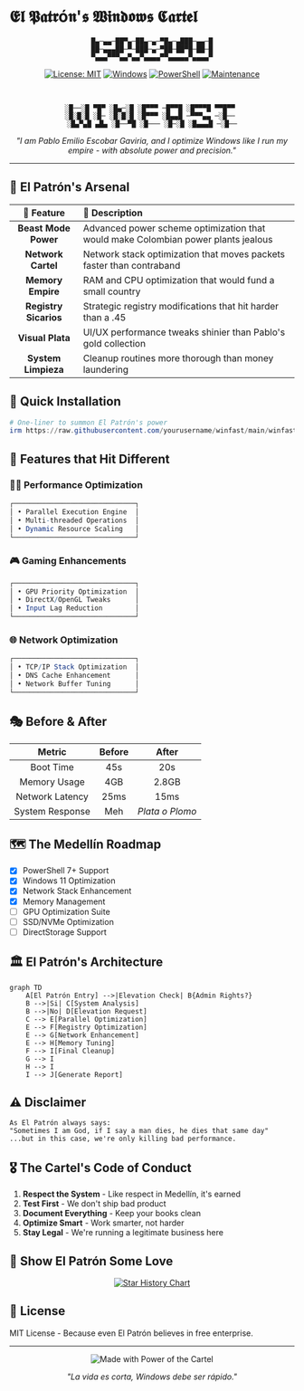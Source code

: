 # 𝕰𝖑 𝕻𝖆𝖙𝖗ó𝖓'𝖘 𝖂𝖎𝖓𝖉𝖔𝖜𝖘 𝕮𝖆𝖗𝖙𝖊𝖑

<div align="center">

```
█▄─▄▄─██▀▄─██▄─▄─▀█▄─▄███─▄▄─█
██─▄▄▄██─▀─███─▄─▀██─██▀█─██─█
▀▄▄▄▀▀▀▄▄▀▄▄▀▄▄▄▄▀▀▄▄▄▄▄▀▄▄▄▄▀
```

[![License: MIT](https://img.shields.io/badge/License-MIT-gold.svg)](https://opensource.org/licenses/MIT)
[![Windows](https://img.shields.io/badge/Windows%2011-Compatible-darkred.svg)](https://www.microsoft.com/windows)
[![PowerShell](https://img.shields.io/badge/PowerShell-7.0+-blue.svg)](https://github.com/PowerShell/PowerShell)
[![Maintenance](https://img.shields.io/badge/Maintained%3F-si%20patrón-green.svg)](https://github.com/yourusername/winfast)

<br>

```
░█──░█ ▀█▀ ░█▄─░█ ░█▀▀▀ ─█▀▀█ ░█▀▀▀█ ▀▀█▀▀ 
░█░█░█ ░█─ ░█░█░█ ░█▀▀▀ ░█▄▄█ ─▀▀▀▄▄ ─░█── 
░█▄▀▄█ ▄█▄ ░█──▀█ ░█─── ░█─░█ ░█▄▄▄█ ─░█──
```

*"I am Pablo Emilio Escobar Gaviria, and I optimize Windows like I run my empire - with absolute power and precision."*

</div>

---

## 🌟 El Patrón's Arsenal

<div align="center">

| 🎯 Feature | 💎 Description |
|:---:|:---|
| **Beast Mode Power** | Advanced power scheme optimization that would make Colombian power plants jealous |
| **Network Cartel** | Network stack optimization that moves packets faster than contraband |
| **Memory Empire** | RAM and CPU optimization that would fund a small country |
| **Registry Sicarios** | Strategic registry modifications that hit harder than a .45 |
| **Visual Plata** | UI/UX performance tweaks shinier than Pablo's gold collection |
| **System Limpieza** | Cleanup routines more thorough than money laundering |

</div>

## 🚀 Quick Installation

```powershell
# One-liner to summon El Patrón's power
irm https://raw.githubusercontent.com/yourusername/winfast/main/winfast.ps1 | iex
```

## 💉 Features that Hit Different

### 🏃‍♂️ Performance Optimization
```mathematica
┌──────────────────────────────┐
│ • Parallel Execution Engine  │
│ • Multi-threaded Operations  │
│ • Dynamic Resource Scaling   │
└──────────────────────────────┘
```

### 🎮 Gaming Enhancements
```mathematica
┌──────────────────────────────┐
│ • GPU Priority Optimization  │
│ • DirectX/OpenGL Tweaks      │
│ • Input Lag Reduction        │
└──────────────────────────────┘
```

### 🌐 Network Optimization
```mathematica
┌──────────────────────────────┐
│ • TCP/IP Stack Optimization  │
│ • DNS Cache Enhancement      │
│ • Network Buffer Tuning      │
└──────────────────────────────┘
```

## 🎭 Before & After

<div align="center">

| Metric | Before | After |
|:---:|:---:|:---:|
| Boot Time | 45s | 20s |
| Memory Usage | 4GB | 2.8GB |
| Network Latency | 25ms | 15ms |
| System Response | Meh | *Plata o Plomo* |

</div>

## 🗺️ The Medellín Roadmap

- [x] PowerShell 7+ Support
- [x] Windows 11 Optimization
- [x] Network Stack Enhancement
- [x] Memory Management
- [ ] GPU Optimization Suite
- [ ] SSD/NVMe Optimization
- [ ] DirectStorage Support

## 🏛️ El Patrón's Architecture

```mermaid
graph TD
    A[El Patrón Entry] -->|Elevation Check| B{Admin Rights?}
    B -->|Si| C[System Analysis]
    B -->|No| D[Elevation Request]
    C --> E[Parallel Optimization]
    E --> F[Registry Optimization]
    E --> G[Network Enhancement]
    E --> H[Memory Tuning]
    F --> I[Final Cleanup]
    G --> I
    H --> I
    I --> J[Generate Report]
```

## ⚠️ Disclaimer

```
As El Patrón always says:
"Sometimes I am God, if I say a man dies, he dies that same day"
...but in this case, we're only killing bad performance.
```

## 🎖️ The Cartel's Code of Conduct

1. **Respect the System** - Like respect in Medellín, it's earned
2. **Test First** - We don't ship bad product
3. **Document Everything** - Keep your books clean
4. **Optimize Smart** - Work smarter, not harder
5. **Stay Legal** - We're running a legitimate business here

## 🌟 Show El Patrón Some Love

<div align="center">

[![Star History Chart](https://api.star-history.com/svg?repos=yourusername/winfast&type=Date)](https://star-history.com/#yourusername/winfast&Date)

</div>

## 📜 License

MIT License - Because even El Patrón believes in free enterprise.

<div align="center">

---

<img src="https://img.shields.io/badge/Made%20with-Power%20of%20the%20Cartel-darkred.svg" alt="Made with Power of the Cartel">

*"La vida es corta, Windows debe ser rápido."*

</div> 
